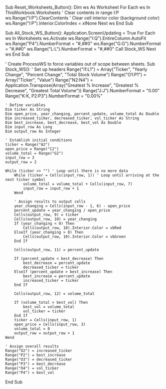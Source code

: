 Sub Reset_Worksheets_Button():
    Dim ws As Worksheet
    For Each ws In ThisWorkbook.Worksheets
        ' Clear contents in range I:P
        ws.Range("I:P").ClearContents
        ' Clear cell interior color (background color)
        ws.Range("I:P").Interior.ColorIndex = xlNone
    Next ws
End Sub

Sub All_Stock_WS_Button():
    Application.ScreenUpdating = True
    For Each ws In Worksheets
        ws.Activate
        ws.Range("I:Q").EntireColumn.AutoFit
        ws.Range("P4").NumberFormat = "#,##0"
        ws.Range("G:G").NumberFormat = "#,##0"
        ws.Range("L:L").NumberFormat = "#,##0"
        Call Stock_WS
    Next ws
End Sub

' Create ProcessWS to force variables out of scope between sheets.
Sub Stock_WS():
    ' Set up headers
    Range("I1:L1") = Array("Ticker", "Yearly Change", "Percent Change", "Total Stock Volume")
    Range("O1:P1") = Array("Ticker", "Value")
    Range("N2:N4") = Application.Transpose(Array("Greatest % Increase", "Greatest % Decrease", "Greatest Total Volume"))
    Range("J:J").NumberFormat = "0.00"
    Range("K:K, P2:P3").NumberFormat = "0.00%"
    
    
    ' Define variables
    Dim ticker As String
    Dim open_price, year_changing, percent_update, volume_total As Double
    Dim increased_ticker, decreased_ticker, vol_ticker As String
    Dim best_increase, best_decrease, best_vol As Double
    Dim input_row As Long
    Dim output_row As Integer
    
    ' Establish initial conditions
    ticker = Range("A2")
    open_price = Range("C2")
    volume_total = Range("G2")
    input_row = 3
    output_row = 2
    
    While (ticker <> "") ' Loop until there is no more data
        While (ticker = Cells(input_row, 1)) ' Loop until arriving at the next ticker symbol
            volume_total = volume_total + Cells(input_row, 7)
            input_row = input_row + 1
        Wend
        
        ' Assign results to output cells
        year_changing = Cells(input_row - 1, 6) - open_price
        percent_update = year_changing / open_price
        Cells(output_row, 9) = ticker
        Cells(output_row, 10) = year_changing
        If (year_changing < 0) Then
            Cells(output_row, 10).Interior.Color = vbRed
        ElseIf (year_changing > 0) Then
            Cells(output_row, 10).Interior.Color = vbGreen
        End If
        
        Cells(output_row, 11) = percent_update
        
        If (percent_update < best_decrease) Then
            best_decrease = percent_update
            decreased_ticker = ticker
        ElseIf (percent_update > best_increase) Then
            best_increase = percent_update
            increased_ticker = ticker
        End If
        
        Cells(output_row, 12) = volume_total
        
        If (volume_total > best_vol) Then
            best_vol = volume_total
            vol_ticker = ticker
        End If
        ticker = Cells(input_row, 1)
        open_price = Cells(input_row, 3)
        volume_total = 0
        output_row = output_row + 1
    Wend
    
    ' Assign overall results
    Range("O2") = increased_ticker
    Range("P2") = best_increase
    Range("O3") = decreased_ticker
    Range("P3") = best_decrease
    Range("O4") = vol_ticker
    Range("P4") = best_vol
End Sub




